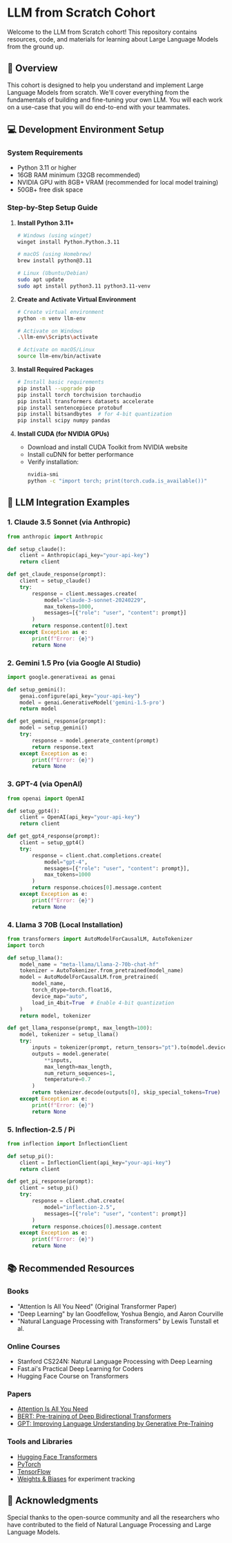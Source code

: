 # LLM from Scratch Cohort

Welcome to the LLM from Scratch cohort! This repository contains resources, code, and materials for learning about Large Language Models from the ground up.

## 🎯 Overview

This cohort is designed to help you understand and implement Large Language Models from scratch. We'll cover everything from the fundamentals of building and fine-tuning your own LLM. You will each work on a use-case that you will do end-to-end with your teammates.

## 💻 Development Environment Setup

### System Requirements
- Python 3.11 or higher
- 16GB RAM minimum (32GB recommended)
- NVIDIA GPU with 8GB+ VRAM (recommended for local model training)
- 50GB+ free disk space

### Step-by-Step Setup Guide

1. **Install Python 3.11+**
   ```bash
   # Windows (using winget)
   winget install Python.Python.3.11

   # macOS (using Homebrew)
   brew install python@3.11

   # Linux (Ubuntu/Debian)
   sudo apt update
   sudo apt install python3.11 python3.11-venv
   ```

2. **Create and Activate Virtual Environment**
   ```bash
   # Create virtual environment
   python -m venv llm-env

   # Activate on Windows
   .\llm-env\Scripts\activate

   # Activate on macOS/Linux
   source llm-env/bin/activate
   ```

3. **Install Required Packages**
   ```bash
   # Install basic requirements
   pip install --upgrade pip
   pip install torch torchvision torchaudio
   pip install transformers datasets accelerate
   pip install sentencepiece protobuf
   pip install bitsandbytes  # for 4-bit quantization
   pip install scipy numpy pandas
   ```

4. **Install CUDA (for NVIDIA GPUs)**
   - Download and install CUDA Toolkit from NVIDIA website
   - Install cuDNN for better performance
   - Verify installation:
     ```bash
     nvidia-smi
     python -c "import torch; print(torch.cuda.is_available())"
     ```

## 🤖 LLM Integration Examples

### 1. Claude 3.5 Sonnet (via Anthropic)
```python
from anthropic import Anthropic

def setup_claude():
    client = Anthropic(api_key="your-api-key")
    return client

def get_claude_response(prompt):
    client = setup_claude()
    try:
        response = client.messages.create(
            model="claude-3-sonnet-20240229",
            max_tokens=1000,
            messages=[{"role": "user", "content": prompt}]
        )
        return response.content[0].text
    except Exception as e:
        print(f"Error: {e}")
        return None
```

### 2. Gemini 1.5 Pro (via Google AI Studio)
```python
import google.generativeai as genai

def setup_gemini():
    genai.configure(api_key="your-api-key")
    model = genai.GenerativeModel('gemini-1.5-pro')
    return model

def get_gemini_response(prompt):
    model = setup_gemini()
    try:
        response = model.generate_content(prompt)
        return response.text
    except Exception as e:
        print(f"Error: {e}")
        return None
```

### 3. GPT-4 (via OpenAI)
```python
from openai import OpenAI

def setup_gpt4():
    client = OpenAI(api_key="your-api-key")
    return client

def get_gpt4_response(prompt):
    client = setup_gpt4()
    try:
        response = client.chat.completions.create(
            model="gpt-4",
            messages=[{"role": "user", "content": prompt}],
            max_tokens=1000
        )
        return response.choices[0].message.content
    except Exception as e:
        print(f"Error: {e}")
        return None
```

### 4. Llama 3 70B (Local Installation)
```python
from transformers import AutoModelForCausalLM, AutoTokenizer
import torch

def setup_llama():
    model_name = "meta-llama/Llama-2-70b-chat-hf"
    tokenizer = AutoTokenizer.from_pretrained(model_name)
    model = AutoModelForCausalLM.from_pretrained(
        model_name,
        torch_dtype=torch.float16,
        device_map="auto",
        load_in_4bit=True  # Enable 4-bit quantization
    )
    return model, tokenizer

def get_llama_response(prompt, max_length=100):
    model, tokenizer = setup_llama()
    try:
        inputs = tokenizer(prompt, return_tensors="pt").to(model.device)
        outputs = model.generate(
            **inputs,
            max_length=max_length,
            num_return_sequences=1,
            temperature=0.7
        )
        return tokenizer.decode(outputs[0], skip_special_tokens=True)
    except Exception as e:
        print(f"Error: {e}")
        return None
```

### 5. Inflection-2.5 / Pi
```python
from inflection import InflectionClient

def setup_pi():
    client = InflectionClient(api_key="your-api-key")
    return client

def get_pi_response(prompt):
    client = setup_pi()
    try:
        response = client.chat.create(
            model="inflection-2.5",
            messages=[{"role": "user", "content": prompt}]
        )
        return response.choices[0].message.content
    except Exception as e:
        print(f"Error: {e}")
        return None
```

## 📚 Recommended Resources

### Books
- "Attention Is All You Need" (Original Transformer Paper)
- "Deep Learning" by Ian Goodfellow, Yoshua Bengio, and Aaron Courville
- "Natural Language Processing with Transformers" by Lewis Tunstall et al.

### Online Courses
- Stanford CS224N: Natural Language Processing with Deep Learning
- Fast.ai's Practical Deep Learning for Coders
- Hugging Face Course on Transformers

### Papers
- [Attention Is All You Need](https://arxiv.org/abs/1706.03762)
- [BERT: Pre-training of Deep Bidirectional Transformers](https://arxiv.org/abs/1810.04805)
- [GPT: Improving Language Understanding by Generative Pre-Training](https://cdn.openai.com/research-covers/language-unsupervised/language_understanding_paper.pdf)

### Tools and Libraries
- [Hugging Face Transformers](https://huggingface.co/docs/transformers/index)
- [PyTorch](https://pytorch.org/)
- [TensorFlow](https://www.tensorflow.org/)
- [Weights & Biases](https://wandb.ai/) for experiment tracking

## 🙏 Acknowledgments
Special thanks to the open-source community and all the researchers who have contributed to the field of Natural Language Processing and Large Language Models.
